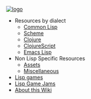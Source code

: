 [![logo](https://raw.githubusercontent.com/wiki/lispgames/lispgames.github.io/images/PacLogo.png)](Home)

* Resources by dialect
  * [Common Lisp](Common-Lisp)
  * [Scheme](Scheme)
  * [Clojure](Clojure)
  * [ClojureScript](Clojurescript)
  * [Emacs Lisp](EmacsLisp)
* Non Lisp Specific Resources
  * [Assets](Assets)
  * [Miscellaneous](Non-Lisp-Specific-Resources)
* [Lisp games](Lisp-Games)
* [Lisp Game Jams](Lisp-Game-Jams)
* [About this Wiki](AboutThisWiki)